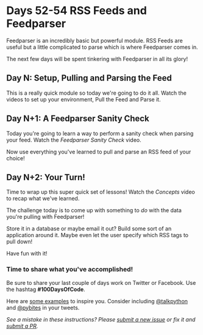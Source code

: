 # Days 52-54 RSS Feeds and Feedparser

Feedparser is an incredibly basic but powerful module. RSS Feeds are useful but a little complicated to parse which is where Feedparser comes in.

The next few days will be spent tinkering with Feedparser in all its glory!


## Day N: Setup, Pulling and Parsing the Feed

This is a really quick module so today we're going to do it all. Watch the videos to set up your environment, Pull the Feed and Parse it.


## Day N+1: A Feedparser Sanity Check

Today you're going to learn a way to perform a sanity check when parsing your feed. Watch the *Feedparser Sanity Check* video.

Now use everything you've learned to pull and parse an RSS feed of your choice!


## Day N+2: Your Turn!

Time to wrap up this super quick set of lessons! Watch the *Concepts* video to recap what we've learned.

The challenge today is to come up with something to *do* with the data you're pulling with Feedparser!

Store it in a database or maybe email it out? Build some sort of an application around it. Maybe even let the user specify which RSS tags to pull down!

Have fun with it!


### Time to share what you've accomplished!

Be sure to share your last couple of days work on Twitter or Facebook. Use the hashtag **#100DaysOfCode**. 

Here are [some examples](https://twitter.com/search?q=%23100DaysOfCode) to inspire you. Consider including [@talkpython](https://twitter.com/talkpython) and [@pybites](https://twitter.com/pybites) in your tweets.

*See a mistake in these instructions? Please [submit a new issue](https://github.com/talkpython/100daysofcode-with-python-course/issues) or fix it and [submit a PR](https://github.com/talkpython/100daysofcode-with-python-course/pulls).*